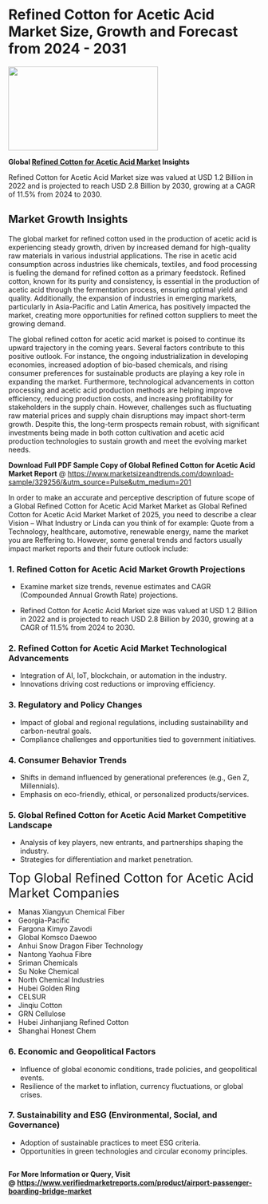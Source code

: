 <H1>Refined Cotton for Acetic Acid Market Size, Growth and Forecast from 2024 - 2031</H1><img class="aligncenter size-medium wp-image-584254" src="https://thirdeyenews.in/wp-content/uploads/2024/09/Global-Market-Research-300x168.jpeg" alt="" width="300" height="168" /><p><strong>Global&nbsp;<a href="https://www.marketsizeandtrends.com/download-sample/329256/&amp;utm_source=Pulse&amp;utm_medium=201">Refined Cotton for Acetic Acid Market</a> Insights</strong></p><p>Refined Cotton for Acetic Acid Market size was valued at USD 1.2 Billion in 2022 and is projected to reach USD 2.8 Billion by 2030, growing at a CAGR of 11.5% from 2024 to 2030.</p><p><h2>Market Growth Insights</h2> <p>The global market for refined cotton used in the production of acetic acid is experiencing steady growth, driven by increased demand for high-quality raw materials in various industrial applications. The rise in acetic acid consumption across industries like chemicals, textiles, and food processing is fueling the demand for refined cotton as a primary feedstock. Refined cotton, known for its purity and consistency, is essential in the production of acetic acid through the fermentation process, ensuring optimal yield and quality. Additionally, the expansion of industries in emerging markets, particularly in Asia-Pacific and Latin America, has positively impacted the market, creating more opportunities for refined cotton suppliers to meet the growing demand.</p> <p></p> <p>The global refined cotton for acetic acid market is poised to continue its upward trajectory in the coming years. Several factors contribute to this positive outlook. For instance, the ongoing industrialization in developing economies, increased adoption of bio-based chemicals, and rising consumer preferences for sustainable products are playing a key role in expanding the market. Furthermore, technological advancements in cotton processing and acetic acid production methods are helping improve efficiency, reducing production costs, and increasing profitability for stakeholders in the supply chain. However, challenges such as fluctuating raw material prices and supply chain disruptions may impact short-term growth. Despite this, the long-term prospects remain robust, with significant investments being made in both cotton cultivation and acetic acid production technologies to sustain growth and meet the evolving market needs.</p> <p></p><p><span class=""><strong>Download Full PDF Sample Copy of Global Refined Cotton for Acetic Acid Market Report</strong> @ <a href="https://www.marketsizeandtrends.com/download-sample/329256/&amp;utm_source=Pulse&amp;utm_medium=201" target="_blank">https://www.marketsizeandtrends.com/download-sample/329256/&amp;utm_source=Pulse&amp;utm_medium=201</a></span></p><p>In order to make an accurate and perceptive description of future scope of a Global&nbsp;Refined Cotton for Acetic Acid Market Market as Global&nbsp;Refined Cotton for Acetic Acid Market Market of 2025, you need to describe a clear Vision &ndash; What Industry or Linda can you think of for example: Quote from a Technology, healthcare, automotive, renewable energy, name the market you are Reffering to. However, some general trends and factors usually impact market reports and their future outlook include:</p><h3>1.&nbsp;<strong>Refined Cotton for Acetic Acid Market Growth Projections</strong></h3><ul><li>Examine market size trends, revenue estimates and CAGR (Compounded Annual Growth Rate) projections.</li><li><p>Refined Cotton for Acetic Acid Market size was valued at USD 1.2 Billion in 2022 and is projected to reach USD 2.8 Billion by 2030, growing at a CAGR of 11.5% from 2024 to 2030.</p></li></ul><h3>2.&nbsp;<strong>Refined Cotton for Acetic Acid Market Technological Advancements</strong></h3><ul><li>Integration of AI, IoT, blockchain, or automation in the industry.</li><li>Innovations driving cost reductions or improving efficiency.</li></ul><h3>3.&nbsp;<strong>Regulatory and Policy Changes</strong></h3><ul><li>Impact of global and regional regulations, including sustainability and carbon-neutral goals.</li><li>Compliance challenges and opportunities tied to government initiatives.</li></ul><h3>4.&nbsp;<strong>Consumer Behavior Trends</strong></h3><ul><li>Shifts in demand influenced by generational preferences (e.g., Gen Z, Millennials).</li><li>Emphasis on eco-friendly, ethical, or personalized products/services.</li></ul><h3>5.&nbsp;<strong>Global Refined Cotton for Acetic Acid Market Competitive Landscape</strong></h3><ul><li>Analysis of key players, new entrants, and partnerships shaping the industry.</li><li>Strategies for differentiation and market penetration.</li></ul><p data-pm-slice="1 1 []"><span style="color: inherit; font-family: inherit; font-size: 25px;">Top Global Refined Cotton for Acetic Acid Market Companies</span></p><div class="" data-test-id=""><p><li>Manas Xiangyun Chemical Fiber</li><li> Georgia-Pacific</li><li> Fargona Kimyo Zavodi</li><li> Global Komsco Daewoo</li><li> Anhui Snow Dragon Fiber Technology</li><li> Nantong Yaohua Fibre</li><li> Sriman Chemicals</li><li> Su Noke Chemical</li><li> North Chemical Industries</li><li> Hubei Golden Ring</li><li> CELSUR</li><li> Jinqiu Cotton</li><li> GRN Cellulose</li><li> Hubei Jinhanjiang Refined Cotton</li><li> Shanghai Honest Chem</li></p></div><h3>6.&nbsp;<strong>Economic and Geopolitical Factors</strong></h3><ul><li>Influence of global economic conditions, trade policies, and geopolitical events.</li><li>Resilience of the market to inflation, currency fluctuations, or global crises.</li></ul><h3>7.&nbsp;<strong>Sustainability and ESG (Environmental, Social, and Governance)</strong></h3><ul><li>Adoption of sustainable practices to meet ESG criteria.</li><li>Opportunities in green technologies and circular economy principles.</li></ul><h2><strong style="font-size: 14px;">For More Information or Query, Visit @&nbsp;</strong><a style="background-color: #ffffff; font-size: 14px;" href="https://www.marketsizeandtrends.com/report/refined-cotton-for-acetic-acid-market/" target="_blank">https://www.verifiedmarketreports.com/product/airport-passenger-boarding-bridge-market</a></h2>
